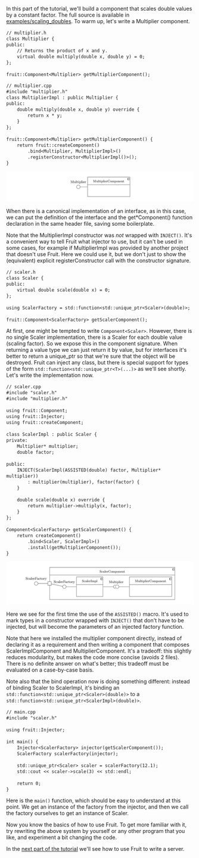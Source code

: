 In this part of the tutorial, we'll build a component that scales double values by a constant factor. The full source is available in [examples/scaling_doubles](https://github.com/google/fruit/tree/master/examples/scaling_doubles).
To warm up, let's write a Multiplier component.

    // multiplier.h
    class Multiplier {
    public:
        // Returns the product of x and y.
        virtual double multiply(double x, double y) = 0;
    };
    
    fruit::Component<Multiplier> getMultiplierComponent();

<div />

    // multiplier.cpp
    #include "multiplier.h"
    class MultiplierImpl : public Multiplier {
    public:
        double multiply(double x, double y) override {
            return x * y;
        }
    };
    
    fruit::Component<Multiplier> getMultiplierComponent() {
        return fruit::createComponent()
            .bind<Multiplier, MultiplierImpl>()
            .registerConstructor<MultiplierImpl()>();
    }

<p align="center">
    <img src="multiplier.png">
</p>

When there is a canonical implementation of an interface, as in this case, we can put the definition of the interface and the get*Component() function declaration in the same header file, saving some boilerplate.

Note that the MultiplierImpl constructor was _not_ wrapped with `INJECT()`. It's a convenient way to tell Fruit what injector to use, but it can't be used in some cases, for example if MultiplierImpl was provided by another project that doesn't use Fruit. Here we could use it, but we don't just to show the (equivalent) explicit registerConstructor call with the constructor signature.

    // scaler.h
    class Scaler {
    public:
        virtual double scale(double x) = 0;
    };
    
    using ScalerFactory = std::function<std::unique_ptr<Scaler>(double)>;
    
    fruit::Component<ScalerFactory> getScalerComponent();

At first, one might be tempted to write `Component<Scaler>`. However, there is no single Scaler implementation, there is a Scaler for each double value (scaling factor). So we expose this in the component signature. When returning a value type we can just return it by value, but for interfaces it's better to return a unique_ptr so that we're sure that the object will be destroyed. Fruit can inject any class, but there is special support for types of the form `std::function<std::unique_ptr<T>(...)>` as we'll see shortly.
Let's write the implementation now.

    // scaler.cpp
    #include "scaler.h"
    #include "multiplier.h"
    
    using fruit::Component;
    using fruit::Injector;
    using fruit::createComponent;
    
    class ScalerImpl : public Scaler {
    private:
        Multiplier* multiplier;
        double factor;

    public:
        INJECT(ScalerImpl(ASSISTED(double) factor, Multiplier* multiplier))
            : multiplier(multiplier), factor(factor) {
        }
    
        double scale(double x) override {
            return multiplier->multiply(x, factor);
        }
    };
    
    Component<ScalerFactory> getScalerComponent() {
        return createComponent()
            .bind<Scaler, ScalerImpl>()
            .install(getMultiplierComponent());
    }

<p align="center">
    <img src="scaler.png">
</p>

Here we see for the first time the use of the `ASSISTED()` macro. It's used to mark types in a constructor wrapped with `INJECT()` that don't have to be injected, but will become the parameters of an injected factory function.

Note that here we installed the multiplier component directly, instead of declaring it as a requirement and then writing a component that composes ScalerImplComponent and MultiplierComponent. It's a tradeoff: this slightly reduces modularity, but makes the code more concise (avoids 2 files). There is no definite answer on what's better; this tradeoff must be evaluated on a case-by-case basis.

Note also that the bind operation now is doing something different: instead of binding Scaler to ScalerImpl, it's binding an `std::function<std::unique_ptr<Scaler>(double)>` to a `std::function<std::unique_ptr<ScalerImpl>(double)>`.

    // main.cpp
    #include "scaler.h"
    
    using fruit::Injector;
    
    int main() {
        Injector<ScalerFactory> injector(getScalerComponent());
        ScalerFactory scalerFactory(injector);
        
        std::unique_ptr<Scaler> scaler = scalerFactory(12.1);
        std::cout << scaler->scale(3) << std::endl;
    
        return 0;
    }

Here is the `main()` function, which should be easy to understand at this point. We get an instance of the factory from the injector, and then we call the factory ourselves to get an instance of Scaler.

Now you know the basics of how to use Fruit. To get more familiar with it, try rewriting the above system by yourself or any other program that you like, and experiment a bit changing the code.

In the [next part of the tutorial](https://github.com/google/fruit/wiki/tutorial:-server) we'll see how to use Fruit to write a server.
